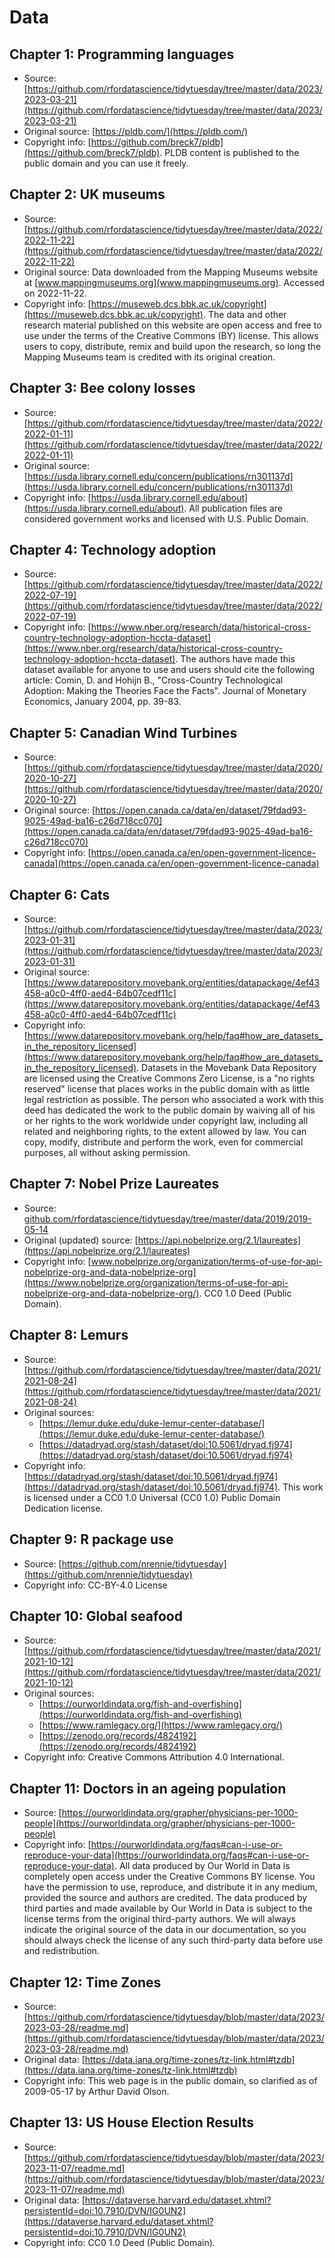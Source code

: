 # Data


## Chapter 1: Programming languages

* Source: [https://github.com/rfordatascience/tidytuesday/tree/master/data/2023/2023-03-21](https://github.com/rfordatascience/tidytuesday/tree/master/data/2023/2023-03-21)
* Original source: [https://pldb.com/](https://pldb.com/)
* Copyright info: [https://github.com/breck7/pldb](https://github.com/breck7/pldb). PLDB content is published to the public domain and you can use it freely.


## Chapter 2: UK museums

* Source: [https://github.com/rfordatascience/tidytuesday/tree/master/data/2022/2022-11-22](https://github.com/rfordatascience/tidytuesday/tree/master/data/2022/2022-11-22)
* Original source: Data downloaded from the Mapping Museums website at [www.mappingmuseums.org](www.mappingmuseums.org). Accessed on 2022-11-22.
* Copyright info: [https://museweb.dcs.bbk.ac.uk/copyright](https://museweb.dcs.bbk.ac.uk/copyright). The data and other research material published on this website are open access and free to use under the terms of the Creative Commons (BY) license. This allows users to copy, distribute, remix and build upon the research, so long the Mapping Museums team is credited with its original creation.


## Chapter 3: Bee colony losses

* Source: [https://github.com/rfordatascience/tidytuesday/tree/master/data/2022/2022-01-11](https://github.com/rfordatascience/tidytuesday/tree/master/data/2022/2022-01-11)
* Original source: [https://usda.library.cornell.edu/concern/publications/rn301137d](https://usda.library.cornell.edu/concern/publications/rn301137d)
* Copyright info: [https://usda.library.cornell.edu/about](https://usda.library.cornell.edu/about). All publication files are considered government works and licensed with U.S. Public Domain.


## Chapter 4: Technology adoption

* Source: [https://github.com/rfordatascience/tidytuesday/tree/master/data/2022/2022-07-19](https://github.com/rfordatascience/tidytuesday/tree/master/data/2022/2022-07-19)
* Copyright info: [https://www.nber.org/research/data/historical-cross-country-technology-adoption-hccta-dataset](https://www.nber.org/research/data/historical-cross-country-technology-adoption-hccta-dataset). The authors have made this dataset available for anyone to use and users should cite the following article: Comin, D. and Hohijn B., "Cross-Country Technological Adoption: Making the Theories Face the Facts". Journal of Monetary Economics, January 2004, pp. 39-83.


## Chapter 5: Canadian Wind Turbines

* Source: [https://github.com/rfordatascience/tidytuesday/tree/master/data/2020/2020-10-27](https://github.com/rfordatascience/tidytuesday/tree/master/data/2020/2020-10-27)
* Original source: [https://open.canada.ca/data/en/dataset/79fdad93-9025-49ad-ba16-c26d718cc070](https://open.canada.ca/data/en/dataset/79fdad93-9025-49ad-ba16-c26d718cc070)
* Copyright info: [https://open.canada.ca/en/open-government-licence-canada](https://open.canada.ca/en/open-government-licence-canada)


## Chapter 6: Cats

* Source: [https://github.com/rfordatascience/tidytuesday/tree/master/data/2023/2023-01-31](https://github.com/rfordatascience/tidytuesday/tree/master/data/2023/2023-01-31)
* Original source: [https://www.datarepository.movebank.org/entities/datapackage/4ef43458-a0c0-4ff0-aed4-64b07cedf11c](https://www.datarepository.movebank.org/entities/datapackage/4ef43458-a0c0-4ff0-aed4-64b07cedf11c)
* Copyright info: [https://www.datarepository.movebank.org/help/faq#how_are_datasets_in_the_repository_licensed](https://www.datarepository.movebank.org/help/faq#how_are_datasets_in_the_repository_licensed). Datasets in the Movebank Data Repository are licensed using the Creative Commons Zero License, is a "no rights reserved" license that places works in the public domain with as little legal restriction as possible. The person who associated a work with this deed has dedicated the work to the public domain by waiving all of his or her rights to the work worldwide under copyright law, including all related and neighboring rights, to the extent allowed by law. You can copy, modify, distribute and perform the work, even for commercial purposes, all without asking permission.


## Chapter 7: Nobel Prize Laureates

* Source: [github.com/rfordatascience/tidytuesday/tree/master/data/2019/2019-05-14](https://github.com/rfordatascience/tidytuesday/tree/master/data/2019/2019-05-14)
* Original (updated) source: [https://api.nobelprize.org/2.1/laureates](https://api.nobelprize.org/2.1/laureates)
* Copyright info: [www.nobelprize.org/organization/terms-of-use-for-api-nobelprize-org-and-data-nobelprize-org](https://www.nobelprize.org/organization/terms-of-use-for-api-nobelprize-org-and-data-nobelprize-org/). CC0 1.0 Deed (Public Domain).


## Chapter 8: Lemurs

* Source: [https://github.com/rfordatascience/tidytuesday/tree/master/data/2021/2021-08-24](https://github.com/rfordatascience/tidytuesday/tree/master/data/2021/2021-08-24)
* Original sources:
  * [https://lemur.duke.edu/duke-lemur-center-database/](https://lemur.duke.edu/duke-lemur-center-database/)
  * [https://datadryad.org/stash/dataset/doi:10.5061/dryad.fj974](https://datadryad.org/stash/dataset/doi:10.5061/dryad.fj974)
* Copyright info: [https://datadryad.org/stash/dataset/doi:10.5061/dryad.fj974](https://datadryad.org/stash/dataset/doi:10.5061/dryad.fj974). This work is licensed under a CC0 1.0 Universal (CC0 1.0) Public Domain Dedication license. 


## Chapter 9: R package use

* Source: [https://github.com/nrennie/tidytuesday](https://github.com/nrennie/tidytuesday)
* Copyright info: CC-BY-4.0 License


## Chapter 10: Global seafood

* Source: [https://github.com/rfordatascience/tidytuesday/tree/master/data/2021/2021-10-12](https://github.com/rfordatascience/tidytuesday/tree/master/data/2021/2021-10-12)
* Original sources:
  * [https://ourworldindata.org/fish-and-overfishing](https://ourworldindata.org/fish-and-overfishing)
  * [https://www.ramlegacy.org/](https://www.ramlegacy.org/)
  * [https://zenodo.org/records/4824192](https://zenodo.org/records/4824192)
* Copyright info: Creative Commons Attribution 4.0 International.


## Chapter 11: Doctors in an ageing population

* Source: [https://ourworldindata.org/grapher/physicians-per-1000-people](https://ourworldindata.org/grapher/physicians-per-1000-people)
* Copyright info: [https://ourworldindata.org/faqs#can-i-use-or-reproduce-your-data](https://ourworldindata.org/faqs#can-i-use-or-reproduce-your-data). All data produced by Our World in Data is completely open access under the Creative Commons BY license. You have the permission to use, reproduce, and distribute it in any medium, provided the source and authors are credited. The data produced by third parties and made available by Our World in Data is subject to the license terms from the original third-party authors. We will always indicate the original source of the data in our documentation, so you should always check the license of any such third-party data before use and redistribution.


## Chapter 12: Time Zones

* Source: [https://github.com/rfordatascience/tidytuesday/blob/master/data/2023/2023-03-28/readme.md](https://github.com/rfordatascience/tidytuesday/blob/master/data/2023/2023-03-28/readme.md)
* Original data: [https://data.iana.org/time-zones/tz-link.html#tzdb](https://data.iana.org/time-zones/tz-link.html#tzdb)
* Copyright info:  This web page is in the public domain, so clarified as of 2009-05-17 by Arthur David Olson. 


## Chapter 13: US House Election Results

* Source: [https://github.com/rfordatascience/tidytuesday/blob/master/data/2023/2023-11-07/readme.md](https://github.com/rfordatascience/tidytuesday/blob/master/data/2023/2023-11-07/readme.md)
* Original data: [https://dataverse.harvard.edu/dataset.xhtml?persistentId=doi:10.7910/DVN/IG0UN2](https://dataverse.harvard.edu/dataset.xhtml?persistentId=doi:10.7910/DVN/IG0UN2)
* Copyright info: CC0 1.0 Deed (Public Domain).






